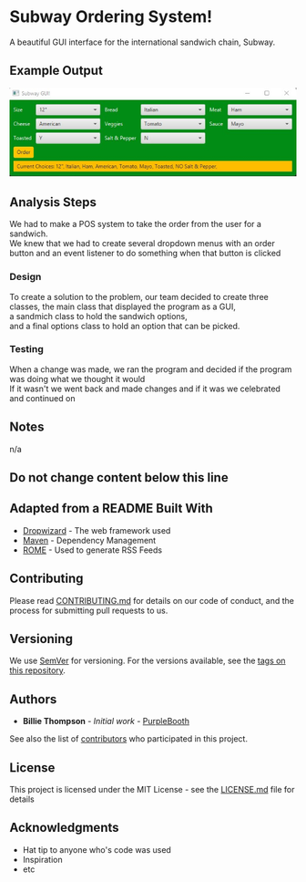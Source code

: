 # Subway Ordering System!

A beautiful GUI interface for the international sandwich chain, Subway. 

## Example Output

![Sample Output](README.jpg)

## Analysis Steps

We had to make a POS system to take the order from the user for a sandwich.  
We knew that we had to create several dropdown menus with an order button and an event listener to do something when that button is clicked

### Design

To create a solution to the problem, our team decided to create three classes, the main class that displayed the program as a GUI,   
a sandmich class to hold the sandwich options,  
and a final options class to hold an option that can be picked. 

### Testing

When a change was made, we ran the program and decided if the program was doing what we thought it would    
If it wasn't we went back and made changes and if it was we celebrated and continued on 

## Notes
n/a

## Do not change content below this line
## Adapted from a README Built With

* [Dropwizard](http://www.dropwizard.io/1.0.2/docs/) - The web framework used
* [Maven](https://maven.apache.org/) - Dependency Management
* [ROME](https://rometools.github.io/rome/) - Used to generate RSS Feeds

## Contributing

Please read [CONTRIBUTING.md](https://gist.github.com/PurpleBooth/b24679402957c63ec426) for details on our code of conduct, and the process for submitting pull requests to us.

## Versioning

We use [SemVer](http://semver.org/) for versioning. For the versions available, see the [tags on this repository](https://github.com/your/project/tags). 

## Authors

* **Billie Thompson** - *Initial work* - [PurpleBooth](https://github.com/PurpleBooth)

See also the list of [contributors](https://github.com/your/project/contributors) who participated in this project.

## License

This project is licensed under the MIT License - see the [LICENSE.md](LICENSE.md) file for details

## Acknowledgments

* Hat tip to anyone who's code was used
* Inspiration
* etc
